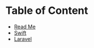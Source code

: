 # Table of Content

* [Read Me](../README.md)
* [Swift](../swift/README.md)
* [Laravel](../laravel/README.md)

